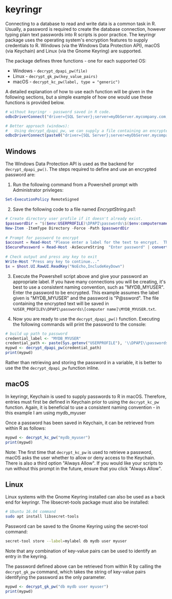 # keyringr

Connecting to a database to read and write data is a common task in R.  Usually, a password is required to create the database connection, however typing plain text passwords into R scripts is poor practice.  The keyringr package uses the operating system's encryption features to supply credentials to R.  Windows (via the Windows Data Protection API), macOS (via Keychain) and Linux (via the Gnome Keyring) are supported.

The package defines three functions - one for each supported OS:

  * Windows - `decrypt_dpapi_pw(file)`
  * Linux - `decrypt_gk_pw(key_value_pairs)`
  * macOS - `decrypt_kc_pw(label, type = "generic")`

A detailed explanation of how to use each function will be given in the following sections, but a simple example of how one would use these functions is provided below.

```r
# without keyringr - password saved in R code.
odbcDriverConnect("driver={SQL Server};server=myDbServer.mycompany.com;database=mydb;uid=myuser;pwd=P@ssw0rd")

# Better approach (windows):
#   Using decrypt_dpapi_pw, we can supply a file containing an encrypted string.
odbcDriverConnect(paste0("driver={SQL Server};server=myDbServer.mycompany.com;database=mydb;uid=myuser;pwd=", decrypt_dpapi_pw("myEncryptedPw.txt")))
```


## Windows
The Windows Data Protection API is used as the backend for `decrypt_dpapi_pw()`.  The steps required to define and use an encrypted password are:

  1.  Run the following command from a Powershell prompt with Administrator privleges:
    
```Powershell
Set-ExecutionPolicy RemoteSigned
```
  
  2. Save the following code to a file named _EncryptString.ps1_:
  
```Powershell
# Create directory user profile if it doesn't already exist.
$passwordDir = "$($env:USERPROFILE)\DPAPI\passwords\$($env:computername)"
New-Item -ItemType Directory -Force -Path $passwordDir
    
# Prompt for password to encrypt
$account = Read-Host "Please enter a label for the text to encrypt.  This will be how you refer to the password in R.  eg. MYDB_MYUSER"
$SecurePassword = Read-Host -AsSecureString  "Enter password" | convertfrom-securestring | out-file "$($passwordDir)\$($account).txt"
    
# Check output and press any key to exit
Write-Host "Press any key to continue..."
$x = $host.UI.RawUI.ReadKey("NoEcho,IncludeKeyDown")
```

  3. Execute the Powershell script above and give your password an appropriate label.  If you have many connections you will be creating, it's best to use a consistent naming convention, such as "MYDB_MYUSER".  Enter the password to be encrypted.  This example assumes the label given is "MYDB_MYUSER" and the password is "P@ssword".  The file containing the encrypted text will be saved in `%USER_PROFILE%\DPAPI\passwords\[computer name]\MYDB_MYUSER.txt`.

  4. Now you are ready to use the `decrypt_dpapi_pw()` function.  Executing the following commands will print the password to the console:
  
```r
# build up path to password
credential_label <- "MYDB_MYUSER"
credential_path <- paste(Sys.getenv("USERPROFILE"), '\\DPAPI\\passwords\\', Sys.info()["nodename"], '\\', credential_label, '.txt', sep="")
mypwd <- decrypt_dpapi_pw(credential_path)
print(mypwd)
```

Rather than retrieving and storing the password in a variable, it is better to use the the `decrypt_dpapi_pw` function inline.

## macOS
In keyringr, Keychain is used to supply passwords to R in macOS.  Therefore, entries must first be defined in Keychain prior to using the `decrypt_kc_pw` function.  Again, it is beneficial to use a consistent naming convention - in this example I am using mydb_myuser

Once a password has been saved in Keychain, it can be retrieved from within R as follows:

```r
mypwd <- decrypt_kc_pw("mydb_myuser")
print(mypwd)
```

Note:  The first time that `decrypt_kc_pw` is used to retrieve a password, macOS asks the user whether to allow or deny access to the Keychain.  There is also a third option "Always Allow".  If you would like your scripts to run without this prompt in the future, ensure that you click "Always Allow".

## Linux
Linux systems with the Gnome Keyring installed can also be used as a back end for keyringr.  The libsecret-tools package must also be installed:

```bash
# Ubuntu 16.04 command
sudo apt install libsecret-tools
```

Password can be saved to the Gnome Keyring using the secret-tool command:

```bash
secret-tool store --label=mylabel db mydb user myuser
```

Note that any combination of key-value pairs can be used to identify an entry in the keyring.

The password defined above can be retrieved from within R by calling the `decrypt_gk_pw` command, which takes the string of key-value pairs identifying the password as the only parameter.

```r
mypwd <- decrypt_gk_pw("db mydb user myuser")
print(mypwd)
```
